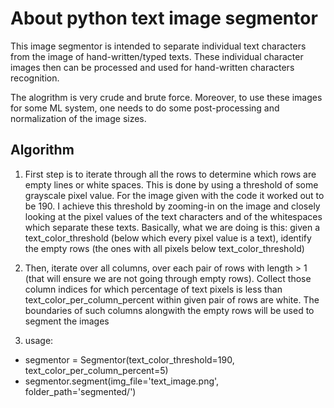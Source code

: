 # About python text image segmentor

This image segmentor is intended to separate individual text characters 
from the image of hand-written/typed texts. These individual character images
then can be processed and used for hand-written characters recognition.

The alogrithm is very crude and brute force. Moreover, to use these images for
some ML system, one needs to do some post-processing and normalization of the
image sizes.

## Algorithm
1. First step is to iterate through all the rows to determine which rows are empty lines or white spaces. This is done by using a threshold of some grayscale pixel value. For the image given with
the code it worked out to be 190. I achieve this threshold by zooming-in on the image
and closely looking at the pixel values of the text characters and of the whitespaces
which separate these texts. Basically, what we are doing is this: given a text_color_threshold (below which every pixel value is a text), identify the empty rows (the ones with all pixels below text_color_threshold)

2. Then, iterate over all columns, over each pair of rows with 
length > 1 (that will ensure we are not going through empty rows). Collect those
column indices for which percentage of text pixels is less than text_color_per_column_percent 
within given pair of rows are white. The boundaries of such columns alongwith the empty rows 
will be used to segment the images

3. usage:
 - segmentor = Segmentor(text_color_threshold=190, text_color_per_column_percent=5)
 - segmentor.segment(img_file='text_image.png', folder_path='segmented/')
